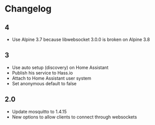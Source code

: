 # Changelog

## 4
- Use Alpine 3.7 because libwebsocket 3.0.0 is broken on Alpine 3.8

## 3
- Use auto setup (discovery) on Home Assistant
- Publish his service to Hass.io
- Attach to Home Assistant user system
- Set anonymous default to false

## 2.0
- Update mosquitto to 1.4.15
- New options to allow clients to connect through websockets
